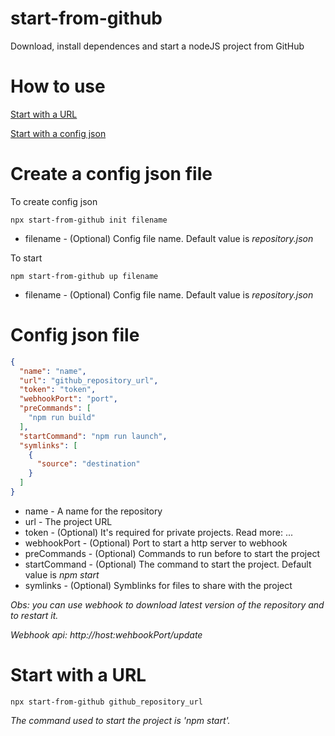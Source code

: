 # start-from-github
Download, install dependences and start a nodeJS project from GitHub

# How to use
[Start with a URL](#start-with-a-url)

[Start with a config json](#create-a-config-json-file)

# Create a config json file

To create config json
```batch
npx start-from-github init filename
```

- filename - (Optional) Config file name. Default value is *repository.json*

To start
```
npm start-from-github up filename
```

- filename - (Optional) Config file name. Default value is *repository.json*

# Config json file

```json
{
  "name": "name",
  "url": "github_repository_url",
  "token": "token",
  "webhookPort": "port",
  "preCommands": [
    "npm run build"
  ],
  "startCommand": "npm run launch",
  "symlinks": [
    {
      "source": "destination"
    }
  ]
}
```
- name - A name for the repository
- url - The project URL
- token - (Optional) It's required for private projects. Read more: ...
- webhookPort - (Optional) Port to start a http server to webhook
- preCommands - (Optional) Commands to run before to start the project
- startCommand - (Optional) The command to start the project. Default value is *npm start*
- symlinks - (Optional) Symblinks for files to share with the project

*Obs: you can use webhook to download latest version of the repository and to restart it.*

*Webhook api: http://host:wehbookPort/update*

# Start with a URL

```batch
npx start-from-github github_repository_url
```

*The command used to start the project is 'npm start'.*
